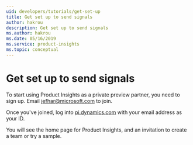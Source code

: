 ```yaml
---
uid: developers/tutorials/get-set-up
title: Get set up to send signals
author: hakrou
description: Get set up to send signals
ms.author: hakrou
ms.date: 05/16/2019
ms.service: product-insights
ms.topic: conceptual
---
```


# Get set up to send signals

To start using Product Insights as a private preview partner, you need
to sign up. Email
[jefhar@microsoft.com](email:jefhar@microsoft.com) to join.

Once you've joined, log into [pi.dynamics.com](https://pi.dynamics.com)
with your email address as your ID.

You will see the home page for Product Insights, and an invitation
to create a team or try a sample.
